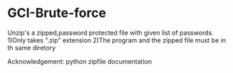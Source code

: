 # GCI-Brute-force

Unzip's a zipped,password protected file with given list of passwords.
1)Only takes ".zip" extension
2)The program and the zipped file must be in th same diretory


Acknowledgement:
        python zipfile documentation
